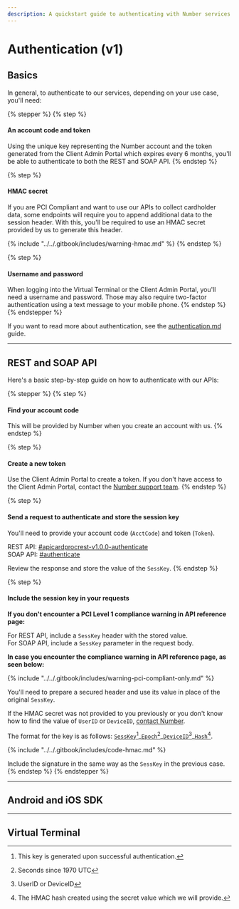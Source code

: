```yaml
---
description: A quickstart guide to authenticating with Number services
---
```


# Authentication (v1)

## Basics

In general, to authenticate to our services, depending on your use case, you'll need:

{% stepper %}
{% step %}
#### An account code and token

Using the unique key representing the Number account and the token generated from the Client Admin Portal which expires every 6 months, you'll be able to authenticate to both the REST and SOAP API.&#x20;
{% endstep %}

{% step %}
#### HMAC secret

If you are PCI Compliant and want to use our APIs to collect cardholder data, some endpoints will require you to append additional data to the session header. With this, you'll be required to use an HMAC secret provided by us to generate this header.

{% include "../../.gitbook/includes/warning-hmac.md" %}
{% endstep %}

{% step %}
#### Username and password

When logging into the Virtual Terminal or the Client Admin Portal, you'll need a username and password. Those may also require two-factor authentication using a text message to your mobile phone.
{% endstep %}
{% endstepper %}

If you want to read more about authentication, see the [authentication.md](../getting-started/basics/authentication.md "mention") guide.



***



## REST and SOAP API

Here's a basic step-by-step guide on how to authenticate with our APIs:

{% stepper %}
{% step %}
#### Find your account code

This will be provided by Number when you create an account with us.
{% endstep %}

{% step %}
#### Create a new token

Use the Client Admin Portal to create a token. If you don't have access to the Client Admin Portal, contact the [Number support team](https://number-development-portal.gitbook.io/number-development-portal/kmuHipzA8ZCcM2LLePFe/help/customer-support).
{% endstep %}

{% step %}
#### Send a request to authenticate and store the session key

You'll need to provide your account code (`AcctCode`) and token (`Token`).

REST API: [#apicardprocrest-v1.0.0-authenticate](../../api-reference/rest-api/authentication.md#apicardprocrest-v1.0.0-authenticate "mention")\
SOAP API: [#authenticate](../../api-reference/soap-api/authentication.md#authenticate "mention")

Review the response and store the value of the `SessKey`.
{% endstep %}

{% step %}
#### Include the session key in your requests

**If you don't encounter a PCI Level 1 compliance warning in API reference page:**

For REST API, include a `SessKey` header with the stored value.\
For SOAP API, include a `SessKey` parameter in the request body.

**In case you encounter the compliance warning in API reference page, as seen below:**

{% include "../../.gitbook/includes/warning-pci-compliant-only.md" %}

You'll need to prepare a secured header and use its value in place of the original `SessKey`.&#x20;

If the HMAC secret was not provided to you previously or you don't know how to find the value of `UserID` or `DeviceID`, [contact Number](../../help/customer-support/).&#x20;

The format for the key is as follows: [`SessKey`](#user-content-fn-1)[^1]\_[`Epoch`](#user-content-fn-2)[^2]\_[`DeviceID`](#user-content-fn-3)[^3]\_[`Hash`](#user-content-fn-4)[^4].

{% include "../../.gitbook/includes/code-hmac.md" %}

Include the signature in the same way as the `SessKey` in the previous case.
{% endstep %}
{% endstepper %}



***



## Android and iOS SDK





***



## Virtual Terminal







[^1]: This key is generated upon successful authentication.

[^2]: Seconds since 1970 UTC

[^3]: UserID or DeviceID

[^4]: The HMAC hash created using the secret value which we will provide.
